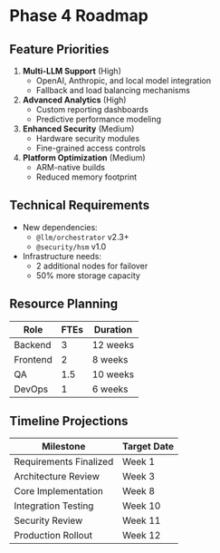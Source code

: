 # Phase 4 Roadmap

## Feature Priorities
1. **Multi-LLM Support** (High)
   - OpenAI, Anthropic, and local model integration
   - Fallback and load balancing mechanisms
2. **Advanced Analytics** (High)
   - Custom reporting dashboards
   - Predictive performance modeling
3. **Enhanced Security** (Medium)
   - Hardware security modules
   - Fine-grained access controls
4. **Platform Optimization** (Medium)
   - ARM-native builds
   - Reduced memory footprint

## Technical Requirements
- New dependencies:
  - `@llm/orchestrator` v2.3+
  - `@security/hsm` v1.0
- Infrastructure needs:
  - 2 additional nodes for failover
  - 50% more storage capacity

## Resource Planning
| Role | FTEs | Duration |
|------|------|----------|
| Backend | 3 | 12 weeks |
| Frontend | 2 | 8 weeks |
| QA | 1.5 | 10 weeks |
| DevOps | 1 | 6 weeks |

## Timeline Projections
| Milestone | Target Date |
|-----------|-------------|
| Requirements Finalized | Week 1 |
| Architecture Review | Week 3 |
| Core Implementation | Week 8 |
| Integration Testing | Week 10 |
| Security Review | Week 11 |
| Production Rollout | Week 12 |